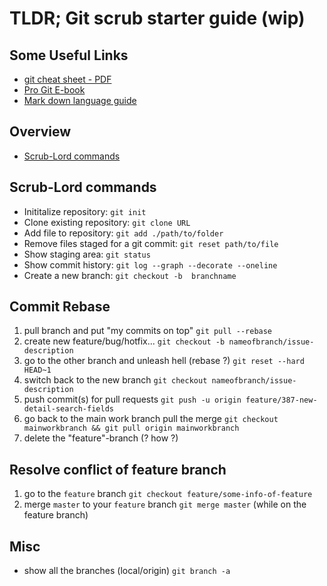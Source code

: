 # TLDR; Git scrub starter guide (wip)

## Some Useful Links

* [git cheat sheet - PDF](https://github.github.com/training-kit/downloads/github-git-cheat-sheet.pdf)
* [Pro Git E-book](https://git-scm.com/book/en/v2)
* [Mark down language guide](https://guides.github.com/features/mastering-markdown/)

## Overview
* [Scrub-Lord commands](#scrub-lord-commands)

## Scrub-Lord commands
- Inititalize repository: `git init`
- Clone existing repository: `git clone URL`
- Add file to repository: `git add ./path/to/folder`
- Remove files staged for a git commit: `git reset path/to/file`
- Show staging area: `git status`
- Show commit history: `git log --graph --decorate --oneline`
- Create a new branch: `git checkout -b  branchname`

## Commit Rebase

1. pull branch and put "my commits on top" `git pull --rebase`
1. create new feature/bug/hotfix... `git checkout -b nameofbranch/issue-description`
1. go to the other branch and unleash hell (rebase ?) `git reset --hard HEAD~1`
1. switch back to the new branch `git checkout nameofbranch/issue-description`
1. push commit(s) for pull requests `git push -u origin feature/387-new-detail-search-fields`
1. go back to the main work branch pull the merge `git checkout mainworkbranch && git pull origin mainworkbranch`
1. delete the "feature"-branch (? how ?)

## Resolve conflict of feature branch

1. go to the `feature` branch `git checkout feature/some-info-of-feature`
1. merge `master` to your `feature` branch `git merge master` (while on the feature branch)

## Misc

- show all the branches (local/origin) `git branch -a`
